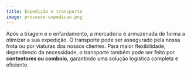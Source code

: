 ```yaml
---
title: Expedição e transporte
image: processo-expedicao.png
---
```


Após a triagem e o enfardamento, a mercadoria é armazenada de forma a otimizar a sua expedição. O transporte pode ser assegurado pela nossa frota ou por viaturas dos nossos clientes. Para maior flexibilidade, dependendo da necessidade, o transporte também pode ser feito por **contentores ou comboio**, garantindo uma solução logística completa e eficiente.
